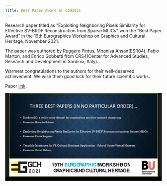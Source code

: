 ```yaml
---
title: Best Paper Award at GCH2021
---
```


Research paper titled as "Exploiting Neighboring Pixels Similarity for Effective SV-BRDF Reconstruction from Sparse MLICs" won the "Best Paper Award" in the 19th Eurographics Workshop on Graphics and Cultural Heritage, November 2021.

The paper was authored by Ruggero Pintus, Moonisa Ahsan(ESR04), Fabio Marton, and Enrico Gobbetti from CRS4(Center for Advanced Studies, Research and Development in Sardinia, Italy).

Warmest congratulations to the authors for their well-deserved achievement.
We wish them good luck for their future scientific works.


Paper <a href=" https://diglib.eg.org/handle/10.2312/gch20211412">link</a>.

<img src="/assets/images/GCH2021.png" alt="GCH 2021: Best paper">